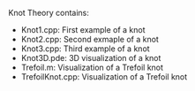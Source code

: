 Knot Theory contains:
- Knot1.cpp: First example of a knot
- Knot2.cpp: Second exmaple of a knot
- Knot3.cpp: Third example of a knot 
- Knot3D.pde: 3D visualization of a knot 
- Trefoil.m: Visualization of a Trefoil knot 
- TrefoilKnot.cpp: Visualization of a Trefoil knot



